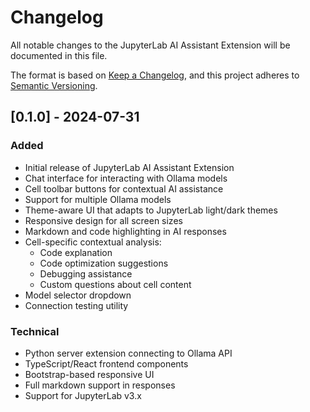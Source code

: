 # Changelog

All notable changes to the JupyterLab AI Assistant Extension will be documented in this file.

The format is based on [Keep a Changelog](https://keepachangelog.com/en/1.0.0/),
and this project adheres to [Semantic Versioning](https://semver.org/spec/v2.0.0.html).

## [0.1.0] - 2024-07-31

### Added
- Initial release of JupyterLab AI Assistant Extension
- Chat interface for interacting with Ollama models
- Cell toolbar buttons for contextual AI assistance
- Support for multiple Ollama models
- Theme-aware UI that adapts to JupyterLab light/dark themes
- Responsive design for all screen sizes
- Markdown and code highlighting in AI responses
- Cell-specific contextual analysis:
  - Code explanation
  - Code optimization suggestions
  - Debugging assistance
  - Custom questions about cell content
- Model selector dropdown
- Connection testing utility

### Technical
- Python server extension connecting to Ollama API
- TypeScript/React frontend components
- Bootstrap-based responsive UI
- Full markdown support in responses
- Support for JupyterLab v3.x 